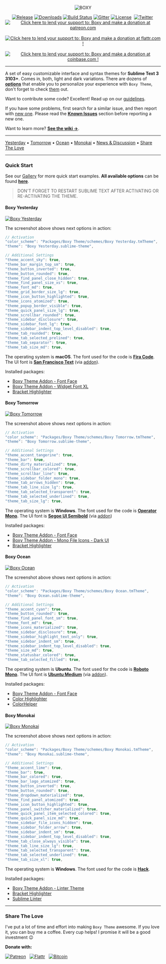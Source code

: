 <p align="center"><img src="https://raw.githubusercontent.com/oivva/boxy-extras/master/assets/readme/name.gif?v=240620161444" alt="BOXY"></p>

<p align="center">
  <a href="https://github.com/oivva/boxy/releases"><img src="https://img.shields.io/github/release/oivva/boxy.svg?maxAge=3600&style=flat-square" alt="Release"></a>
  <a href="https://packagecontrol.io/packages/Boxy%20Theme"><img src="https://img.shields.io/packagecontrol/dt/Boxy%20Theme.svg?maxAge=3600&style=flat-square" alt="Downloads"></a>
  <a href="https://travis-ci.org/oivva/boxy"><img src="https://img.shields.io/travis/oivva/boxy.svg?maxAge=3600&style=flat-square" alt="Build Status"></a>
  <a href="https://gitter.im/oivva/boxy"><img src="https://img.shields.io/gitter/room/nwjs/nw.js.svg?maxAge=2592000&style=flat-square" alt="Gitter"></a>
  <a href="https://github.com/oivva/boxy/blob/master/LICENSE"><img src="https://img.shields.io/github/license/mashape/apistatus.svg?maxAge=2592000&style=flat-square" alt="License"></a>&nbsp;
  <a href="https://twitter.com/oivvatweets" title="Share via Twitter"><img src="https://raw.githubusercontent.com/oivva/boxy-extras/master/assets/readme/twitter.png" alt="Twitter"></a>&nbsp;
  <a href="https://www.patreon.com/oivva" title="Donate with Patreon"><img src="https://raw.githubusercontent.com/oivva/boxy-extras/master/assets/readme/patreon.png" alt="Click here to lend your support to: Boxy and make a donation at patreon.com"></a>&nbsp;
  <a href="https://flattr.com/profile/oivva" title="Donate with Flattr"><img src="https://raw.githubusercontent.com/oivva/boxy-extras/master/assets/readme/flattr.png" alt="Click here to lend your support to: Boxy and make a donation at flattr.com !"></a>&nbsp;
  <a href="https://www.coinbase.com/oivva" title="Donate with Bitcoin"><img src="https://raw.githubusercontent.com/oivva/boxy-extras/master/assets/readme/bitcoin.png" alt="Click here to lend your support to: Boxy and make a donation at coinbase.com !"></a>
</p>

***

A set of easy customizable interface and syntax themes for **Sublime Text 3 3103+**. Comes in, both, light and dark variations. There are dozens of [**options**][settings] that enable you to personalize your experience with `Boxy Theme`, don't forget to check [them][settings] out.

Want to contribute some code? Excellent! Read up on our [guidelines](https://github.com/oivva/boxy/blob/dev/.github/CONTRIBUTING.md).

If you have some problems, first search for a similar issue, and then report with [new one][issues]. Please read the [**Known Issues**][known-issues] section before reporting a new one.

Want to learn more? [**See the wiki &#8594;**][wiki].

***

<div><a href="#boxy-yesterday">Yesterday</a>&nbsp;▪&nbsp;<a href="#boxy-tomorrow">Tomorrow</a>&nbsp;▪&nbsp;<a href="#boxy-ocean">Ocean</a>&nbsp;▪&nbsp;<a href="#boxy-monokai">Monokai</a>&nbsp;▪&nbsp;<a href="https://forum.sublimetext.com/t/boxy-3-0-0-the-most-hackable-theme-for-sublime-text-3/20564">News & Discussion</a>&nbsp;▪&nbsp;<a href="#share-the-love">Share The Love</a></div>

***

### Quick Start

See our [Gallery][gallery] for more quick start examples. **All available options** can be found [**here**][settings].

> DON'T FORGET TO RESTART SUBLIME TEXT AFTER ACTIVATING OR RE-ACTIVATING THE THEME.

#### Boxy Yesterday

[![Boxy Yesterday][img-yesterday]][img-yesterday]

The screenshot above shows next options in action:

```js
// Activation
"color_scheme": "Packages/Boxy Theme/schemes/Boxy Yesterday.tmTheme",
"theme": "Boxy Yesterday.sublime-theme",

// Additional Settings
"theme_accent_sky": true,
"theme_bar_margin_top_sm": true,
"theme_button_inverted": true,
"theme_button_rounded": true,
"theme_find_panel_close_hidden": true,
"theme_find_panel_size_xs": true,
"theme_font_md": true,
"theme_grid_border_size_lg": true,
"theme_icon_button_highlighted": true,
"theme_icons_atomized": true,
"theme_popup_border_visible": true,
"theme_quick_panel_size_lg": true,
"theme_scrollbar_rounded": true,
"theme_sidebar_disclosure": true,
"theme_sidebar_font_lg": true,
"theme_sidebar_indent_top_level_disabled": true,
"theme_tab_rounded": true,
"theme_tab_selected_prelined": true,
"theme_tab_separator": true,
"theme_tab_size_md": true,
```

The operating system is **macOS**. The font used for the code is [**Fira Code**][fira-code]. The UI font is [**San Francisco Text**][san-francisco] (via [addon][addon-font-face]).

Installed packages:

* [Boxy Theme Addon - Font Face][addon-font-face]
* [Boxy Theme Addon - Widget Font XL][addon-widget-font-xl]
* [Bracket Highlighter][bracket-highlighter]

#### Boxy Tomorrow

[![Boxy Tomorrow][img-tomorrow]][img-tomorrow]

The screenshot above shows next options in action:

```js
// Activation
"color_scheme": "Packages/Boxy Theme/schemes/Boxy Tomorrow.tmTheme",
"theme": "Boxy Tomorrow.sublime-theme",

// Additional Settings
"theme_accent_tangerine": true,
"theme_bar": true,
"theme_dirty_materialized": true,
"theme_scrollbar_colored": true,
"theme_scrollbar_line": true,
"theme_sidebar_folder_mono": true,
"theme_tab_arrows_hidden": true,
"theme_tab_line_size_lg": true,
"theme_tab_selected_transparent": true,
"theme_tab_selected_underlined": true,
"theme_tab_size_lg": true,
```

The operating system is **Windows**. The font used for the code is [**Operator Mono**][operator-mono]. The UI font is [**Segoe UI Semibold**][segoe-ui] (via [addon][addon-font-face])

Installed packages:

* [Boxy Theme Addon - Font Face][addon-font-face]
* [Boxy Theme Addon - Mono File Icons - Dark UI][addon-mono-file-icons-dark-ui]
* [Bracket Highlighter][bracket-highlighter]

#### Boxy Ocean

[![Boxy Ocean][img-ocean]][img-ocean]

The screenshot above shows next options in action:

```js
// Activation
"color_scheme": "Packages/Boxy Theme/schemes/Boxy Ocean.tmTheme",
"theme": "Boxy Ocean.sublime-theme",

// Additional Settings
"theme_accent_cyan": true,
"theme_button_rounded": true,
"theme_find_panel_font_sm": true,
"theme_font_md": true,
"theme_icons_materialized": true,
"theme_sidebar_disclosure": true,
"theme_sidebar_highlight_text_only": true,
"theme_sidebar_indent_sm": true,
"theme_sidebar_indent_top_level_disabled": true,
"theme_size_md": true,
"theme_statusbar_colored": true,
"theme_tab_selected_filled": true,
```

The operating system is **Ubuntu**. The font used for the code is [**Roboto Mono**][roboto-mono]. The UI font is [**Ubuntu Medium**][ubuntu] (via [addon][addon-font-face]).

Installed packages:

* [Boxy Theme Addon - Font Face][addon-font-face]
* [Color Highlighter][color-highlighter]
* [Color ​Helper][color-helper]

#### Boxy Monokai

[![Boxy Monokai][img-monokai]][img-monokai]

The screenshot above shows next options in action:

```js
// Activation
"color_scheme": "Packages/Boxy Theme/schemes/Boxy Monokai.tmTheme",
"theme": "Boxy Monokai.sublime-theme",

// Additional Settings
"theme_accent_lime": true,
"theme_bar": true,
"theme_bar_colored": true,
"theme_bar_logo_atomized": true,
"theme_button_inverted": true,
"theme_button_rounded": true,
"theme_dropdown_materialized": true,
"theme_find_panel_atomized": true,
"theme_icon_button_highlighted": true,
"theme_panel_switcher_materialized": true,
"theme_quick_panel_item_selected_colored": true,
"theme_quick_panel_size_md": true,
"theme_sidebar_file_icons_hidden": true,
"theme_sidebar_folder_arrow": true,
"theme_sidebar_indent_sm": true,
"theme_sidebar_indent_top_level_disabled": true,
"theme_tab_close_always_visible": true,
"theme_tab_line_size_lg": true,
"theme_tab_selected_transparent": true,
"theme_tab_selected_underlined": true,
"theme_tab_size_xl": true,
```

The operating system is **Windows**. The font used for the code is [**Hack**][hack].

Installed packages:

* [Boxy Theme Addon - Linter Theme][addon-linter-theme]
* [Bracket Highlighter][bracket-highlighter]
* [Sublime Linter][sublime-linter]

***

### Share The Love

I've put a lot of time and effort into making `Boxy Theme` awesome. If you love it, you can buy me a coffee. Every cup helps! I promise it will be a good investment 😉

**Donate with:**

[![Patreon][img-patreon-with-title]][patreon] &nbsp; [![Flattr][img-flattr-with-title]][flattr] &nbsp; [![Bitcoin][img-bitcoin-with-title]][bitcoin]

<!-- Links -->

[release]: https://github.com/oivva/boxy/releases
[downloads]: https://packagecontrol.io/packages/Boxy%20Theme
[build-status]: https://travis-ci.org/oivva/boxy
[gitter]: https://gitter.im/oivva/boxy
[license]: https://github.com/oivva/boxy
[patreon]: https://www.patreon.com/oivva "Donate with Patreon"
[flattr]: https://flattr.com/profile/oivva "Donate with Flattr"
[bitcoin]: https://www.coinbase.com/oivva "Donate with Bitcoin"
[upgrading]: https://github.com/oivva/boxy/wiki/Upgrading
[issues]: https://github.com/oivva/boxy/issues
[wiki]: https://github.com/oivva/boxy/wiki
[gallery]: https://github.com/oivva/boxy/wiki/Gallery
[website]: http://www.oivva.com/boxy/
[known-issues]: https://github.com/oivva/boxy/wiki#known-issues
[pr]: https://github.com/wbond/package_control_channel/pull/5500
[manual-install]: https://github.com/oivva/boxy/wiki/Get-It#manual
[settings]: https://github.com/oivva/boxy/wiki/Settings

<!-- Images -->

[img-name]: https://raw.githubusercontent.com/oivva/boxy-extras/master/assets/readme/name.png
[img-release]: https://img.shields.io/github/release/oivva/boxy.svg?maxAge=3600&style=flat-square
[img-downloads]: https://img.shields.io/packagecontrol/dt/Boxy%20Theme.svg?maxAge=3600&style=flat-square
[img-build-status]: https://img.shields.io/travis/oivva/boxy.svg?maxAge=3600&style=flat-square
[img-gitter]: https://img.shields.io/gitter/room/nwjs/nw.js.svg?maxAge=2592000&style=flat-square
[img-license]: https://img.shields.io/github/license/mashape/apistatus.svg?maxAge=2592000&style=flat-square
[img-patreon]: https://raw.githubusercontent.com/oivva/boxy-extras/master/assets/readme/patreon.png
[img-patreon-with-title]: https://raw.githubusercontent.com/oivva/boxy-extras/master/assets/readme/patreon-with-title.png
[img-flattr]: https://raw.githubusercontent.com/oivva/boxy-extras/master/assets/readme/flattr.png
[img-flattr-with-title]: https://raw.githubusercontent.com/oivva/boxy-extras/master/assets/readme/flattr-with-title.png
[img-bitcoin]: https://raw.githubusercontent.com/oivva/boxy-extras/master/assets/readme/bitcoin.png
[img-bitcoin-with-title]: https://raw.githubusercontent.com/oivva/boxy-extras/master/assets/readme/bitcoin-with-title.png
[img-gallery]: https://raw.githubusercontent.com/oivva/boxy-extras/master/assets/readme/gallery.gif
[img-yesterday]: https://raw.githubusercontent.com/oivva/boxy-extras/master/assets/readme/3.0.0/yesterday.png?v=080720161139
[img-tomorrow]: https://raw.githubusercontent.com/oivva/boxy-extras/master/assets/readme/3.0.0/tomorrow.png?v=080720161139
[img-ocean]: https://raw.githubusercontent.com/oivva/boxy-extras/master/assets/readme/3.0.0/ocean.png?v=080720161139
[img-monokai]: https://raw.githubusercontent.com/oivva/boxy-extras/master/assets/readme/3.0.0/monokai.png?v=080720161139

<!-- Fonts -->

[fira-code]: https://github.com/tonsky/FiraCode/blob/master/README.md
[san-francisco]: https://developer.apple.com/fonts/
[ubuntu]: http://font.ubuntu.com/
[roboto-mono]: https://fonts.google.com/specimen/Roboto+Mono?query=Roboto
[hack]: https://sourcefoundry.org/hack/
[operator-mono]: http://www.typography.com/fonts/operator/styles/operatorscreensmartpro
[segoe-ui]: https://www.microsoft.com/typography/Fonts/family.aspx?FID=331

<!-- Packages -->

[addon-font-face]: https://packagecontrol.io/packages/Boxy%20Theme%20Addon%20-%20Font%20Face
[addon-widget-font-lg]: https://packagecontrol.io/packages/Boxy%20Theme%20Addon%20-%20Widget%20Font%20LG
[addon-widget-font-xl]: https://packagecontrol.io/packages/Boxy%20Theme%20Addon%20-%20Widget%20Font%20XL
[addon-linter-theme]: https://packagecontrol.io/packages/Boxy%20Theme%20Addon%20-%20Linter%20Theme
[addon-mono-file-icons-dark-ui]: https://github.com/search?q=user%3Aoivva+boxy-addon-mono
[git-gutter]: https://packagecontrol.io/packages/GitGutter
[sublime-linter]: https://packagecontrol.io/packages/SublimeLinter
[bracket-highlighter]: https://packagecontrol.io/packages/BracketHighlighter
[color-highlighter]: https://packagecontrol.io/packages/Color%20Highlighter
[color-helper]: https://packagecontrol.io/packages/ColorHelper
